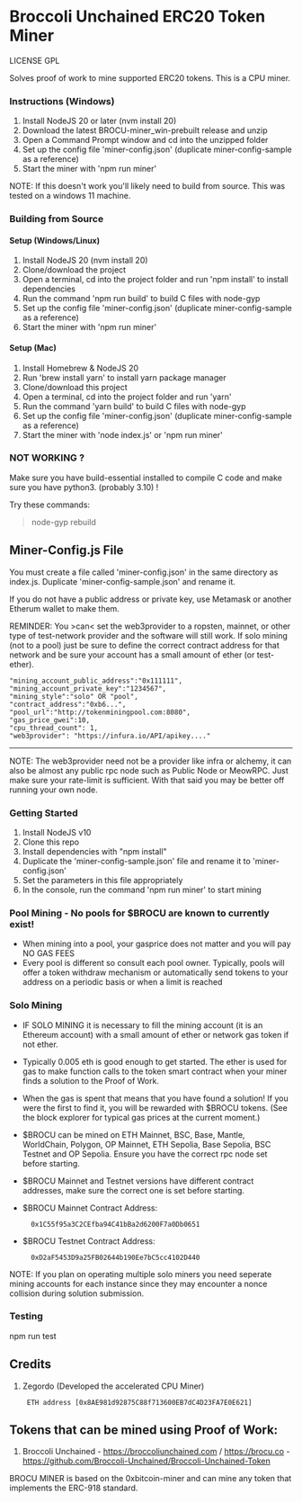 
# Broccoli Unchained ERC20 Token Miner

LICENSE GPL

Solves proof of work to mine supported ERC20 tokens.  This is a CPU miner.

### Instructions (Windows)
1. Install NodeJS 20 or later (nvm install 20)
2. Download the latest BROCU-miner_win-prebuilt release and unzip
3. Open a Command Prompt window and cd into the unzipped folder
4. Set up the config file 'miner-config.json' (duplicate miner-config-sample as a reference)
5. Start the miner with 'npm run miner'

NOTE: If this doesn't work you'll likely need to build from source. This was tested on a windows 11 machine.

### Building from Source

#### Setup (Windows/Linux)
1. Install NodeJS 20 (nvm install 20)
2. Clone/download the project
3. Open a terminal, cd into the project folder and run 'npm install' to install dependencies
4. Run the command 'npm run build' to build C files with node-gyp
6. Set up the config file 'miner-config.json' (duplicate miner-config-sample as a reference)
7. Start the miner with 'npm run miner'

#### Setup (Mac)
1. Install Homebrew & NodeJS 20
2. Run 'brew install yarn' to install yarn package manager
3. Clone/download this project
4. Open a terminal, cd into the project folder and run 'yarn'
5. Run the command 'yarn build' to build C files with node-gyp
6. Set up the config file 'miner-config.json' (duplicate miner-config-sample as a reference)
7. Start the miner with 'node index.js' or 'npm run miner'


### NOT WORKING ?
Make sure you have build-essential installed to compile C code and make sure you have python3.   (probably 3.10) ! 

Try these commands:
> node-gyp rebuild



## Miner-Config.js File

You must create a file called 'miner-config.json' in the same directory as index.js.  Duplicate 'miner-config-sample.json' and rename it.  

If you do not have a public address or private key, use Metamask or another Etherum wallet to make them.

REMINDER: You >can< set the web3provider to a ropsten, mainnet, or other type of test-network provider and the software will still work. If solo mining (not to a pool) just be sure to define the correct contract address for that network and be sure your account has a small amount of ether (or test-ether).

    "mining_account_public_address":"0x111111",
    "mining_account_private_key":"1234567",
    "mining_style":"solo" OR "pool",
    "contract_address":"0xb6...",
    "pool_url":"http://tokenminingpool.com:8080",
    "gas_price_gwei":10,
    "cpu_thread_count": 1,
    "web3provider": "https://infura.io/API/apikey...."

---------------

NOTE: The web3provider need not be a provider like infra or alchemy, it can also be almost any public rpc node such as Public Node or MeowRPC. Just make sure your rate-limit is sufficient. With that said you may be better off running your own node. 

### Getting Started
1. Install NodeJS v10
2. Clone this repo 
3. Install dependencies with "npm install" 
4. Duplicate the 'miner-config-sample.json' file and rename it to 'miner-config.json'
5. Set the parameters in this file appropriately
6. In the console, run the command 'npm run miner' to start mining



### Pool Mining - No pools for $BROCU are known to currently exist!
- When mining into a pool, your gasprice does not matter and you will pay NO GAS FEES  
- Every pool is different so consult each pool owner.  Typically, pools will offer a token withdraw mechanism or automatically send tokens to your address on a periodic basis or when a limit is reached


### Solo Mining
- IF SOLO MINING it is necessary to fill the mining account (it is an Ethereum account) with a small amount of ether or network gas token if not ether.
- Typically 0.005 eth is good enough to get started.  The ether is used for gas to make function calls to the token smart contract when your miner finds a solution to the Proof of Work.  
- When the gas is spent that means that you have found a solution! If you were the first to find it, you will be rewarded with $BROCU tokens.  (See the block explorer for typical gas prices at the current moment.)
- $BROCU can be mined on ETH Mainnet, BSC, Base, Mantle, WorldChain, Polygon, OP Mainnet, ETH Sepolia, Base Sepolia, BSC Testnet and OP Sepolia. Ensure you have the correct rpc node set before starting.
- $BROCU Mainnet and Testnet versions have different contract addresses, make sure the correct one is set before starting. 
- $BROCU Mainnet Contract Address:

        0x1C55f95a3C2CEfba94C41bBa2d6200F7a0Db0651

- $BROCU Testnet Contract Address:

        0xD2aF5453D9a25FB02644b190Ee7bC5cc4102D440

NOTE: If you plan on operating multiple solo miners you need seperate mining accounts for each instance since they may encounter a nonce collision during solution submission.





### Testing

npm run test


## Credits

1. Zegordo (Developed the accelerated CPU Miner)

        ETH address [0x8AE981d92875C88f713600EB7dC4D23FA7E0E621]



## Tokens that can be mined using Proof of Work:

1. Broccoli Unchained - https://broccoliunchained.com / https://brocu.co - https://github.com/Broccoli-Unchained/Broccoli-Unchained-Token

BROCU MINER is based on the 0xbitcoin-miner and can mine any token that implements the ERC-918 standard.
